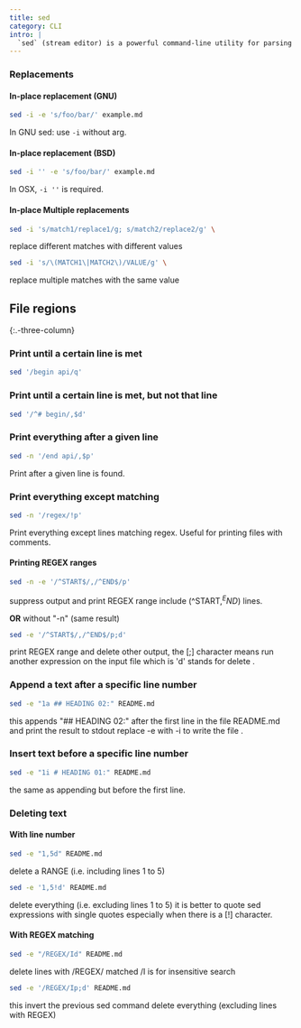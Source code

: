 ```yaml
---
title: sed
category: CLI
intro: |
  `sed` (stream editor) is a powerful command-line utility for parsing and transforming text.
---
```


### Replacements

#### In-place replacement (GNU)

```bash
sed -i -e 's/foo/bar/' example.md
```

In GNU sed: use `-i` without arg.

#### In-place replacement (BSD)

```bash
sed -i '' -e 's/foo/bar/' example.md
```

In OSX, `-i ''` is required.

#### In-place Multiple replacements

```bash
sed -i 's/match1/replace1/g; s/match2/replace2/g' \

```

replace different matches with different values

```bash
sed -i 's/\(MATCH1\|MATCH2\)/VALUE/g' \

```

replace multiple matches with the same value

## File regions
{:.-three-column}

### Print until a certain line is met

```bash
sed '/begin api/q'
```

### Print until a certain line is met, but not that line

```bash
sed '/^# begin/,$d'
```

### Print everything after a given line

```bash
sed -n '/end api/,$p'
```

Print after a given line is found.

### Print everything except matching

```bash
sed -n '/regex/!p'
```

Print everything except lines matching regex. Useful for printing files with comments.

#### Printing REGEX ranges

```bash
sed -n -e '/^START$/,/^END$/p'
```

suppress output and print REGEX range
include (^START$,^END$) lines.

**OR** without "-n" (same result)

```bash
sed -e '/^START$/,/^END$/p;d'
```

print REGEX range and delete other
output, the [;] character means run another
expression on the input file which is 'd' stands for delete .

### Append a text after a specific line number

```bash
sed -e "1a ## HEADING 02:" README.md
```

this appends "## HEADING 02:" after the first line in the file README.md
and print the result to stdout replace -e with -i to write the file .

### Insert text before a specific line number

```bash
sed -e "1i # HEADING 01:" README.md
```

the same as appending but before the first line.

### Deleting text

#### With line number

```bash
sed -e "1,5d" README.md
```

delete a RANGE (i.e. including lines 1 to 5)

```bash
sed -e '1,5!d' README.md
```

delete everything (i.e. excluding lines 1 to 5)
it is better to quote sed expressions with single quotes
especially when there is a [!] character.

#### With REGEX matching

```bash
sed -e "/REGEX/Id" README.md
```

delete lines with /REGEX/ matched
/I is for insensitive search

```bash
sed -e '/REGEX/Ip;d' README.md
```

this invert the previous sed command
delete everything (excluding lines with REGEX)
